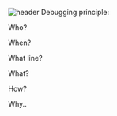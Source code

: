 ![header](https://capsule-render.vercel.app/api?type=waving&color=ffffff&height=100&section=header&fontSize=90&)
Debugging principle:

Who?

When?

What line?

What?

How?

Why..
